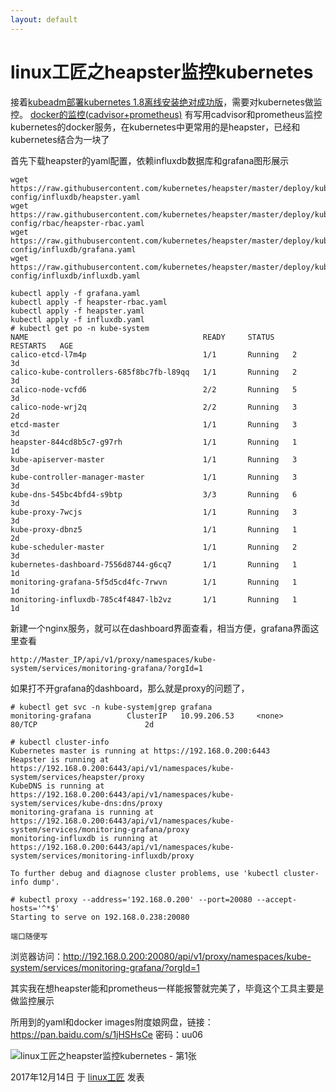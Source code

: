 ```yaml
---
layout: default
---
```


# linux工匠之heapster监控kubernetes

接着[kubeadm部署kubernetes 1.8离线安装绝对成功版](http://bbotte.com/kvm-xen/kubeadm-deployment-kubernetes-1-8-version-of-the-cluster-offline-installation-absolutely-successful/)，需要对kubernetes做监控。 [docker的监控(cadvisor+prometheus)](http://bbotte.com/monitor-safe/docker-monitor-with-cadvisor-and-prometheus/) 有写用cadvisor和prometheus监控kubernetes的docker服务，在kubernetes中更常用的是heapster，已经和kubernetes结合为一块了

首先下载heapster的yaml配置，依赖influxdb数据库和grafana图形展示

```
wget https://raw.githubusercontent.com/kubernetes/heapster/master/deploy/kube-config/influxdb/heapster.yaml
wget https://raw.githubusercontent.com/kubernetes/heapster/master/deploy/kube-config/rbac/heapster-rbac.yaml
wget https://raw.githubusercontent.com/kubernetes/heapster/master/deploy/kube-config/influxdb/grafana.yaml
wget https://raw.githubusercontent.com/kubernetes/heapster/master/deploy/kube-config/influxdb/influxdb.yaml
```

```
kubectl apply -f grafana.yaml 
kubectl apply -f heapster-rbac.yaml 
kubectl apply -f heapster.yaml 
kubectl apply -f influxdb.yaml 
# kubectl get po -n kube-system
NAME                                       READY     STATUS    RESTARTS   AGE
calico-etcd-l7m4p                          1/1       Running   2          3d
calico-kube-controllers-685f8bc7fb-l89qq   1/1       Running   2          3d
calico-node-vcfd6                          2/2       Running   5          3d
calico-node-wrj2q                          2/2       Running   3          2d
etcd-master                                1/1       Running   3          3d
heapster-844cd8b5c7-g97rh                  1/1       Running   1          1d
kube-apiserver-master                      1/1       Running   3          3d
kube-controller-manager-master             1/1       Running   3          3d
kube-dns-545bc4bfd4-s9btp                  3/3       Running   6          3d
kube-proxy-7wcjs                           1/1       Running   3          3d
kube-proxy-dbnz5                           1/1       Running   1          2d
kube-scheduler-master                      1/1       Running   2          3d
kubernetes-dashboard-7556d8744-g6cq7       1/1       Running   1          1d
monitoring-grafana-5f5d5cd4fc-7rwvn        1/1       Running   1          1d
monitoring-influxdb-785c4f4847-lb2vz       1/1       Running   1          1d
```

新建一个nginx服务，就可以在dashboard界面查看，相当方便，grafana界面这里查看

```
http://Master_IP/api/v1/proxy/namespaces/kube-system/services/monitoring-grafana/?orgId=1
```

如果打不开grafana的dashboard，那么就是proxy的问题了，

```
# kubectl get svc -n kube-system|grep grafana
monitoring-grafana        ClusterIP   10.99.206.53     <none>        80/TCP                        2d
 
# kubectl cluster-info
Kubernetes master is running at https://192.168.0.200:6443
Heapster is running at https://192.168.0.200:6443/api/v1/namespaces/kube-system/services/heapster/proxy
KubeDNS is running at https://192.168.0.200:6443/api/v1/namespaces/kube-system/services/kube-dns:dns/proxy
monitoring-grafana is running at https://192.168.0.200:6443/api/v1/namespaces/kube-system/services/monitoring-grafana/proxy
monitoring-influxdb is running at https://192.168.0.200:6443/api/v1/namespaces/kube-system/services/monitoring-influxdb/proxy
 
To further debug and diagnose cluster problems, use 'kubectl cluster-info dump'.
 
# kubectl proxy --address='192.168.0.200' --port=20080 --accept-hosts='^*$'
Starting to serve on 192.168.0.238:20080
 
端口随便写
```

浏览器访问：http://192.168.0.200:20080/api/v1/proxy/namespaces/kube-system/services/monitoring-grafana/?orgId=1

其实我在想heapster能和prometheus一样能报警就完美了，毕竟这个工具主要是做监控展示

所用到的yaml和docker images附度娘网盘，链接：https://pan.baidu.com/s/1jHSHsCe 密码：uu06

![linux工匠之heapster监控kubernetes - 第1张](../images/2017/12/%E5%BE%AE%E4%BF%A1%E6%88%AA%E5%9B%BE_20171214190515.jpg)



2017年12月14日 于 [linux工匠](https://bbotte.github.io/) 发表











